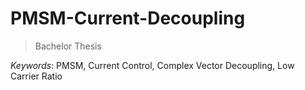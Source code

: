 # PMSM-Current-Decoupling
> Bachelor Thesis

*Keywords*: PMSM, Current Control, Complex Vector Decoupling, Low Carrier Ratio

